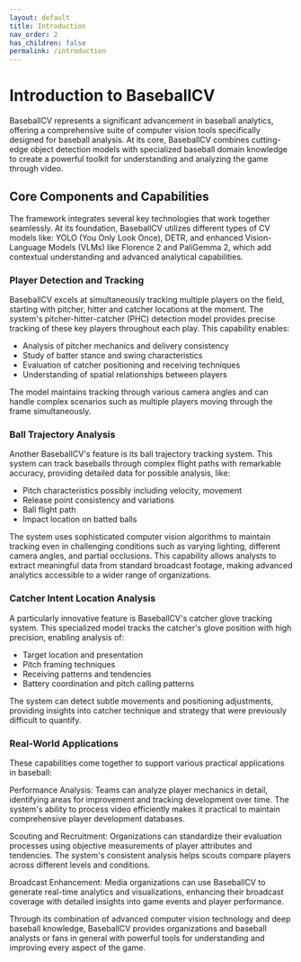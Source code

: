 ```yaml
---
layout: default
title: Introduction
nav_order: 2
has_children: false
permalink: /introduction
---
```


# Introduction to BaseballCV

BaseballCV represents a significant advancement in baseball analytics, offering a comprehensive suite of computer vision tools specifically designed for baseball analysis. At its core, BaseballCV combines cutting-edge object detection models with specialized baseball domain knowledge to create a powerful toolkit for understanding and analyzing the game through video.

## Core Components and Capabilities

The framework integrates several key technologies that work together seamlessly. At its foundation, BaseballCV utilizes different types of CV models like: YOLO (You Only Look Once), DETR,  and enhanced Vision-Language Models (VLMs) like Florence 2 and PaliGemma 2, which add contextual understanding and advanced analytical capabilities.

### Player Detection and Tracking

BaseballCV excels at simultaneously tracking multiple players on the field, starting with pitcher, hitter and catcher locations at the moment. The system's pitcher-hitter-catcher (PHC) detection model provides precise tracking of these key players throughout each play. This capability enables:

- Analysis of pitcher mechanics and delivery consistency
- Study of batter stance and swing characteristics
- Evaluation of catcher positioning and receiving techniques
- Understanding of spatial relationships between players

The model maintains tracking through various camera angles and can handle complex scenarios such as multiple players moving through the frame simultaneously.

### Ball Trajectory Analysis

Another BaseballCV's feature is its ball trajectory tracking system. This system can track baseballs through complex flight paths with remarkable accuracy, providing detailed data for possible analysis, like:

- Pitch characteristics possibly including velocity, movement
- Release point consistency and variations
- Ball flight path
- Impact location on batted balls

The system uses sophisticated computer vision algorithms to maintain tracking even in challenging conditions such as varying lighting, different camera angles, and partial occlusions. This capability allows analysts to extract meaningful data from standard broadcast footage, making advanced analytics accessible to a wider range of organizations.

### Catcher Intent Location Analysis

A particularly innovative feature is BaseballCV's catcher glove tracking system. This specialized model tracks the catcher's glove position with high precision, enabling analysis of:

- Target location and presentation
- Pitch framing techniques
- Receiving patterns and tendencies
- Battery coordination and pitch calling patterns

The system can detect subtle movements and positioning adjustments, providing insights into catcher technique and strategy that were previously difficult to quantify.

### Real-World Applications

These capabilities come together to support various practical applications in baseball:

Performance Analysis:
Teams can analyze player mechanics in detail, identifying areas for improvement and tracking development over time. The system's ability to process video efficiently makes it practical to maintain comprehensive player development databases.

Scouting and Recruitment:
Organizations can standardize their evaluation processes using objective measurements of player attributes and tendencies. The system's consistent analysis helps scouts compare players across different levels and conditions.

Broadcast Enhancement:
Media organizations can use BaseballCV to generate real-time analytics and visualizations, enhancing their broadcast coverage with detailed insights into game events and player performance.

Through its combination of advanced computer vision technology and deep baseball knowledge, BaseballCV provides organizations and baseball analysts or fans in general with powerful tools for understanding and improving every aspect of the game.